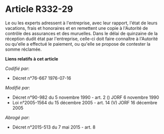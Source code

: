 # Article R332-29

Le ou les experts adressent à l'entreprise, avec leur rapport, l'état de leurs vacations, frais et honoraires et en remettent
une copie à l'Autorité de contrôle des assurances et des muruelles. Dans le délai de quinzaine de la réception dudit état par
l'entreprise, celle-ci doit faire connaître à l'Autorité ou qu'elle a effectué le paiement, ou qu'elle se propose de
contester la somme réclamée.

**Liens relatifs à cet article**

_Codifié par_:

  - Décret n°76-667 1976-07-16

_Modifié par_:

  - Décret n°90-982 du 5 novembre 1990 - art. 2 () JORF 6 novembre 1990
  - Loi n°2005-1564 du 15 décembre 2005 - art. 14 (V) JORF 16 décembre 2005

_Abrogé par_:

  - Décret n°2015-513 du 7 mai 2015 - art. 8
